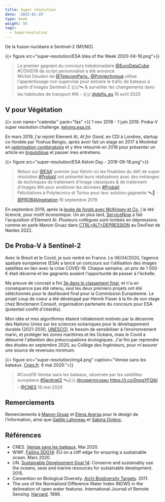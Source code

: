 ```yaml
---
title: Super résolution
date: '2023-01-29'
type: book
weight: 50
tags:
  - Superresolution
---
```


De la fusion nucléaire à Sentinel-2 (M1/M2).

<!--more-->

{{< figure src="super-resolution/ESA Idea of the Week 2020-04-16.png">}}

<blockquote> Le premier gagnant du concours hebdomadaire <a href="https://twitter.com/EuroDataCube?ref_src=twsrc%5Etfw">@EuroDataCube</a> #COVID19 de script personnalisé a été annoncé <br>Michel Deudon de <a href="https://twitter.com/telecomparis">@TelecomParis_</a> <a href="https://twitter.com/Polytechnique?ref_src=twsrc%5Etfw">@Polytechnique</a> utilise l'apprentissage non supervisé pour extraire le trafic de bateaux à partir d'images Sentinel-2 🇪🇺🛰 &amp; surveiller les changements dans les habitudes de transport #IA - 🇪🇺 <a href="https://twitter.com/defis_eu/status/1250769302577389568">@defis_eu</a> 16 avril 2020
</blockquote>

## V pour Végétation

{{< icon name="calendar" pack="fas" >}} 1 nov 2018 - 1 juin 2019. Proba-V super resolution challenge. [kelvins.esa.int](https://kelvins.esa.int/proba-v-super-resolution/problem/).

En mars 2019, j'ai rejoint Element AI, <i>AI for Good</i>, en CDI à Londres, startup co-fondée par Yoshua Bengio, après avoir fait un stage en 2017 à Montréal en [optimisation combinatoire](https://hanalog.ca/wp-content/uploads/2018/11/cpaior-learning-heuristics-6.pdf) et y être retourné en 2018 pour présenter un article en [linguistique](https://proceedings.neurips.cc/paper_files/paper/2018/file/97e8527feaf77a97fc38f34216141515-Paper.pdf) et passer mes entretiens.

{{< figure src="super-resolution/ESA Kelvin Day - 2019-09-16.png">}}

<blockquote> Retour sur <a href="https://twitter.com/esa?ref_src=twsrc%5Etfw">@ESA</a>&#39; premier jour Kelvin où les finalistes du défi de super résolution <a href="https://twitter.com/hashtag/ProbaV?src=hash&amp;ref_src=twsrc%5Etfw">#ProbaV</a> ont présenté leurs réalisations avec des mélanges de techniques de traitement d'image classiques &amp; de traitement d'images #IA pour améliorer les données <a href="https://twitter.com/hashtag/ProbaV?src=hash&amp;ref_src=twsrc%5Etfw">#ProbaV</a>.<br>Félicitations à Polytecnico di Torino pour leur solution gagnante.🛰️👏 - <a href="https://twitter.com/PROBAVegetation/status/1173540928600117248">@PROBAVegetation</a> 16 septembre 2019
</blockquote>

En septembre 2019, après la [levée de fonds avec McKinsey et Co](https://www.cdpq.com/fr/actualites/communiques/element-ai-recueille-200m-ca-1514m-us-de-serie-b-pour-transformer-les), j'ai été licencié, pour motif économique. Un an plus tard, [ServiceNow](https://techcrunch.com/2020/11/30/servicenow-is-acquiring-element-ai-the-canadian-startup-building-ai-services-for-enterprises/) a fait l'acquisition d'Element AI. Plusieurs collègues sont tombés en dépressions comme en parle Manon Gruaz dans [CTRL+ALT+DEPRESSION](https://www.youtube.com/watch?v=MN3D0uLEERU&ab_channel=GDGFrance) au DevFest de Nantes 2022.

## De Proba-V à Sentinel-2

Avec le Brexit et le Covid, je suis rentré en France. Le 06/04/2020, l’agence spatiale européenne (ESA) a lancé un concours sur l’utilisation des images satellites en lien avec la crise COVID-19. Chaque semaine, un prix de 1 000 € était décerné et les gagnants avaient l'opportunité de passer à l'échelle.

Ma preuve de concept a fini [3e dans le classement final](https://medium.com/sentinel-hub/race-upscaling-competition-results-8a339bb8c942), et n'a en conséquence pas été retenu, seul les deux premiers projets ont été séléctionnés pour le dashboard final pour la Commission Européenne. Le projet coup de coeur a été développé par Henrik Fisser à la fin de son stage chez Brockmann Consult, organisation partenaire du concours pour ESA (potentiel conflit d'intérêts).

Mon idée et mes algorithmes étaient initialement motivés par la décennie des Nations Unies sur les sciences océaniques pour le développement durable (2021-2030, [UNESCO](https://fr.unesco.org/ocean-decade)), le besoin de sensibiliser à l’environnement marin, et protéger les zones maritimes et les Océans, mais le Covid a détourné l'attention des préoccupations écologiques. J'ai fini par reprendre des études en septembre 2020, au Collège des Ingénieurs, pour m'assurer une source de revenues minimum.

{{< figure src="super-resolution/img4.png" caption="Venise sans les bateaux. [Cnes.fr](https://spacegate.cnes.fr/fr/covid-19-venise-sans-les-bateaux). 6 mai 2020.">}}

<blockquote>#Covid19 Venise sans les bateaux, observée par les satellites européens <a href="https://twitter.com/hashtag/Sentinel2?src=hash&amp;ref_src=twsrc%5Etfw">#Sentinel2</a> 🛰️🇪🇺 <a href="https://twitter.com/CopernicusEU?ref_src=twsrc%5Etfw">@copernicuseu</a> <a href="https://t.co/0nqgYFQikl">https://t.co/0nqgYFQikl</a> - <a href="https://twitter.com/CNES/status/1261594992839208960">@CNES</a> 16 mai 2020
</blockquote>

## Remerciements
Remerciements à [Manon Gruaz](https://manongruaz.com/) et [Elena Aversa](https://densitydesign.org/person/elena-aversa/) pour le design de l'information, ainsi que [Gaëlle Lahoreau](https://www.centre-valdeloire.fr/comprendre/lassemblee-regionale/annuaire-des-elus/lahoreau-gaelle) et [Sabina Dolenc](https://medium.com/sentinel-hub/race-upscaling-competition-results-8a339bb8c942).

## Références
- CNES. [Venise sans les bateaux](https://spacegate.cnes.fr/fr/covid-19-venise-sans-les-bateaux). Mai 2020.
- WWF. [Failing SDG14](https://www.wwf.eu/?uNewsID=360550): EU on a cliff edge for ensuring a sustainable ocean. Mars 2020.
- UN. [Sustainable Development Goal 14](https://sdgs.un.org/fr/goals/goal14): Conserve and sustainably use the oceans, seas and marine resources for sustainable development. 2015.
- Convention on Biological Diversity. [Aichi Biodiversity Targets](https://www.cbd.int/sp/targets/). 2011.
- The use of the Normalized Difference Water Index (NDWI) in the delineation of open water features. International Journal of Remote Sensing. [Harvard](https://ui.adsabs.harvard.edu/abs/1996IJRS...17.1425M/abstract). 1996.